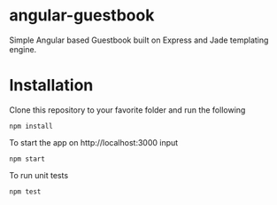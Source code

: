# angular-guestbook
Simple Angular based Guestbook built on Express and Jade templating engine.


# Installation

Clone this repository to your favorite folder and run the following

```
npm install
```

To start the app on http://localhost:3000 input
```
npm start
```

To run unit tests
```
npm test
```
